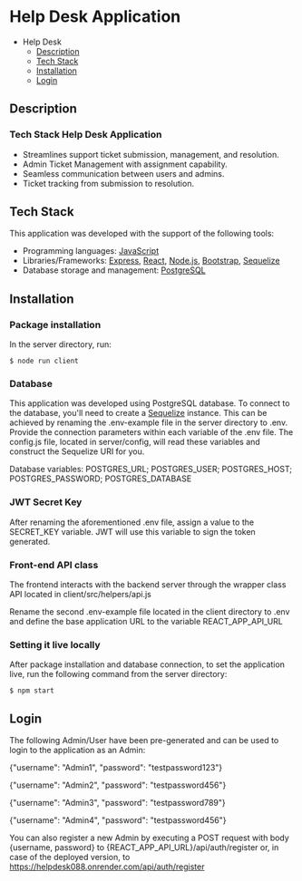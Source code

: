 

# Help Desk Application

- Help Desk
  - [Description](#description)
  - [Tech Stack](#tech-stack)
  - [Installation](#installation)
  - [Login](#login)


## Description

### Tech Stack Help Desk Application
- Streamlines support ticket submission, management, and resolution.
- Admin Ticket Management with assignment capability.
- Seamless communication between users and admins.
- Ticket tracking from submission to resolution.

## Tech Stack

This application was developed with the support of the following tools:

- Programming languages: [JavaScript](https://www.javascript.com)
- Libraries/Frameworks: [Express](https://expressjs.com), [React](https://react.dev), [Node.js](https://nodejs.org/en), [Bootstrap](https://getbootstrap.com), [Sequelize](https://sequelize.org/docs/v6/getting-started/)
- Database storage and management: [PostgreSQL](https://www.postgresql.org)

## Installation

### Package installation

In the server directory, run:

```shell
$ node run client
```

### Database

This application was developed using PostgreSQL database. To connect to the database, you'll need to create a [Sequelize](https://sequelize.org/docs/v6/getting-started/) instance. This can be achieved by renaming the .env-example file in the server directory to .env. Provide the connection parameters within each variable of the .env file. The config.js file, located in server/config, will read these variables and construct the Sequelize URI for you.

Database variables: POSTGRES_URL; POSTGRES_USER; POSTGRES_HOST; POSTGRES_PASSWORD; POSTGRES_DATABASE

### JWT Secret Key

After renaming the aforementioned .env file, assign a value to the SECRET_KEY variable. JWT will use this variable to sign the token generated.

### Front-end API class

The frontend interacts with the backend server through the wrapper class API located in client/src/helpers/api.js

Rename the second .env-example file located in the client directory to .env and define the base application URL to the variable REACT_APP_API_URL 

### Setting it live locally

After package installation and database connection, to set the application live, run the following command from the server directory: 

```shell
$ npm start
```

## Login

The following Admin/User have been pre-generated and can be used to login to the application as an Admin:

{"username": "Admin1", "password": "testpassword123"}

{"username": "Admin2", "password": "testpassword456"}

{"username": "Admin3", "password": "testpassword789"}

{"username": "Admin4", "password": "testpassword456"}

You can also register a new Admin  by executing a POST request with body {username, password} to {REACT_APP_API_URL}/api/auth/register or, in case of the deployed version, to https://helpdesk088.onrender.com/api/auth/register

